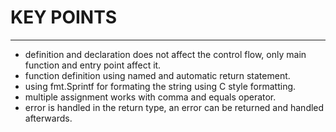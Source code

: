 # KEY POINTS
***
- definition and declaration does not affect the control flow, only main function and entry point affect it.
- function definition using named and automatic return statement.
- using fmt.Sprintf for formating the string using C style formatting.
- multiple assignment works with comma and equals operator.
- error is handled in the return type, an error can be returned and handled afterwards.
